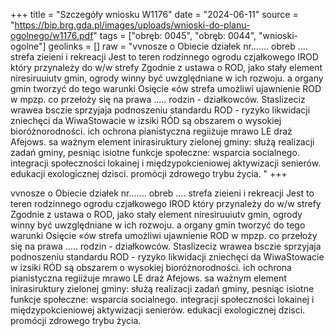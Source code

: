 +++
title = "Szczegóły wniosku W1176"
date = "2024-06-11"
source = "https://bip.brg.gda.pl/images/uploads/wnioski-do-planu-ogolnego/w1176.pdf"
tags = ["obręb: 0045", "obręb: 0044", "wnioski-ogolne"]
geolinks = []
raw = "vvnosze o Obiecie działek nr....... obreb .... strefa zieieni i rekreacji Jest to teren rodzinnego ogrodu czjałkowego IROD który przynależy do w/w strefy Zgodnie z ustawa o ROD, jako stały element niresiruuiutv gmin, ogrody winny być uwzględniane w ich rozwoju. a organy gmin tworzyć do tego warunki Osięcie «ów strefa umożliwi ujawnienie ROD w mpzp. co przełoży się na prawa ..... rodzin - działkowców. Staslizeciz wrawea bsczie sprzyjaja podnoszeniu standardu ROD - ryzyko likwidacji zniechęci da WiwaStowacie w izsiki RÓD są obszarem o wysokiej bioróżnorodności. ich ochrona pianistyczna regiiżuje mrawo LE draż Afejows. sa ważnym element inirasiruktury zielonej gminy: służą realizacji zadań gminy, pesniąc isiotne funkcje społeczne: wsparcia socialnego. integracji społeczności lokainej i międzypokcieniowej aktywizacji senierów. edukacji exologicznej dzisci. promócji zdrowego trybu życia. "
+++

vvnosze o Obiecie działek nr....... obreb .... strefa zieieni i rekreacji Jest to teren rodzinnego
ogrodu czjałkowego IROD który przynależy do w/w strefy Zgodnie z ustawa o ROD, jako stały element
niresiruuiutv gmin, ogrody winny być uwzględniane w ich rozwoju. a organy gmin tworzyć do tego warunki
Osięcie «ów strefa umożliwi ujawnienie ROD w mpzp. co przełoży się na prawa ..... rodzin - działkowców.
Staslizeciz wrawea bsczie sprzyjaja podnoszeniu standardu ROD - ryzyko likwidacji zniechęci da
WiwaStowacie w izsiki RÓD są obszarem o wysokiej bioróżnorodności. ich ochrona pianistyczna regiiżuje
mrawo LE draż Afejows. sa ważnym element inirasiruktury zielonej gminy: służą realizacji zadań gminy,
pesniąc isiotne funkcje społeczne: wsparcia socialnego. integracji społeczności lokainej i międzypokcieniowej
aktywizacji senierów. edukacji exologicznej dzisci. promócji zdrowego trybu życia.



